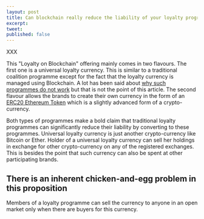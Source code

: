 ```yaml
---
layout: post
title: Can blockchain really reduce the liability of your loyalty programme?
excerpt:  
tweet: 
published: false
---
```



XXX

This "Loyalty on Blockchain" offering mainly comes in two flavours. The first one is a universal loyalty currency. This is similar to a traditional coalition programme except for the fact that the loyalty currency is managed using Blockchain. A lot has been said about [why such programmes do not work](http://blog.kobie.com/2018/03/blockchain-technology-and-cryptocurrency-are-two-very-different-things-be-sure-not-to-confuse-them/) but that is not the point of this article. The second flavour allows the brands to create their own currency in the form of an [ERC20 Ethereum Token](https://en.wikipedia.org/wiki/ERC20) which is a slightly advanced form of a crypto-currency. 

Both types of programmes make a bold claim that traditional loyalty programmes can significantly reduce their liability by converting to these programmes. Universal loyalty currency is just another crypto-currency like Bitcoin or Ether. Holder of a universal loyalty currency can sell her holdings in exchange for other crypto-currency on any of the registered exchanges. This is besides the point that such currency can also be spent at other participating brands.

## There is an inherent chicken-and-egg problem in this proposition

Members of a loyalty programme can sell the currency to anyone in an open market only when there are buyers for this currency.  



